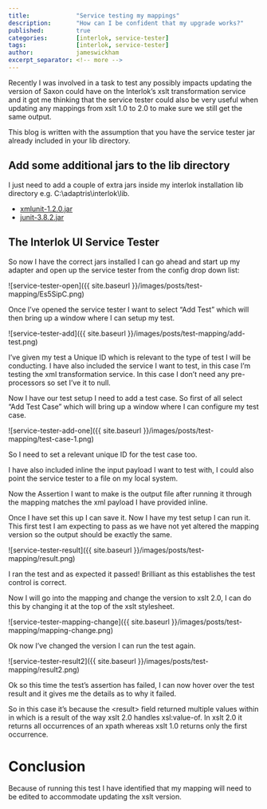 ```yaml
---
title:             "Service testing my mappings"
description:       "How can I be confident that my upgrade works?"
published:         true
categories:        [interlok, service-tester]
tags:              [interlok, service-tester]
author:            jameswickham
excerpt_separator: <!-- more -->
---
```


Recently I was involved in a task to test any possibly impacts updating the version of Saxon could have on the Interlok’s xslt transformation service and it got me thinking that the service tester could also be very useful when updating any mappings from xslt 1.0 to 2.0 to make sure we still get the same output.

<!-- more -->

This blog is written with the assumption that you have the service tester jar already included in your lib directory.


## Add some additional jars to the lib directory

I just need to add a couple of extra jars inside my interlok installation lib directory e.g. C:\adaptris\interlok\lib.

* [xmlunit-1.2.0.jar](https://repo.spring.io/plugins-release/org/custommonkey/xmlunit/com.springsource.org.custommonkey.xmlunit/1.2.0/com.springsource.org.custommonkey.xmlunit-1.2.0.jar)
* [junit-3.8.2.jar](https://repo.spring.io/libs-release/org/junit/com.springsource.junit/3.8.2/com.springsource.junit-3.8.2.jar)

## The Interlok UI Service Tester

So now I have the correct jars installed I can go ahead and start up my adapter and open up the service tester from the config drop down list:

![service-tester-open]({{ site.baseurl }}/images/posts/test-mapping/Es5SipC.png)

Once I’ve opened the service tester I want to select “Add Test” which will then bring up a window where I can setup my test.

![service-tester-add]({{ site.baseurl }}/images/posts/test-mapping/add-test.png)

I’ve given my test a Unique ID which is relevant to the type of test I will be conducting. I have also included the service I want to test, in this case I’m testing the xml transformation service.
In this case I don’t need any pre-processors so set I’ve it to null. 

<!-- more -->

Now I have our test setup I need to add a test case. So first of all select “Add Test Case” which will bring up a window where I can configure my test case.

![service-tester-add-one]({{ site.baseurl }}/images/posts/test-mapping/test-case-1.png)

So I need to set a relevant unique ID for the test case too.

<!-- more -->

I have also included inline the input payload I want to test with, I could also point the service tester to a file on my local system.

<!-- more -->

Now the Assertion I want to make is the output file after running it through the mapping matches the xml payload I have provided inline.

<!-- more -->

Once I have set this up I can save it. Now I have my test setup I can run it. This first test I am expecting to pass as we have not yet altered the mapping version so the output should be exactly the same.

![service-tester-result]({{ site.baseurl }}/images/posts/test-mapping/result.png)

I ran the test and as expected it passed! Brilliant as this establishes the test control is correct.

<!-- more -->

Now I will go into the mapping and change the version to xslt 2.0, I can do this by changing it at the top of the xslt stylesheet.

![service-tester-mapping-change]({{ site.baseurl }}/images/posts/test-mapping/mapping-change.png)

Ok now I’ve changed the version I can run the test again.

![service-tester-result2]({{ site.baseurl }}/images/posts/test-mapping/result2.png)

Ok so this time the test’s assertion has failed, I can now hover over the test result and it gives me the details as to why it failed.

<!-- more -->

So in this case it’s because the &lt;result&gt; field returned multiple values within in which is a result of the way xslt 2.0 handles xsl:value-of. 
In xslt 2.0 it returns all occurrences of an xpath whereas xslt 1.0 returns only the first occurrence.

# Conclusion

Because of running this test I have identified that my mapping will need to be edited to accommodate updating the xslt version.
